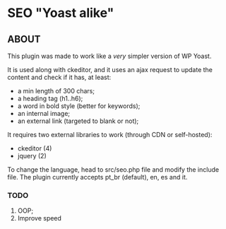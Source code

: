 # SEO "Yoast alike"

## ABOUT
 This plugin was made to work like
 a *very* simpler version of WP Yoast.

 It is used along with ckeditor, and it uses
 an ajax request to update the content and
 check if it has, at least:
 
 - a min length of 300 chars;
 - a heading tag (h1..h6);
 - a word in bold style (better for keywords);
 - an internal image;
 - an external link (targeted to blank or not);

 It requires two external libraries to work (through CDN or self-hosted):

 - ckeditor (4)
 - jquery (2)

To change the language, head to src/seo.php file and modify the include file. The plugin currently accepts pt_br (default), en, es and it.
 
### TODO
1. OOP;
2. Improve speed